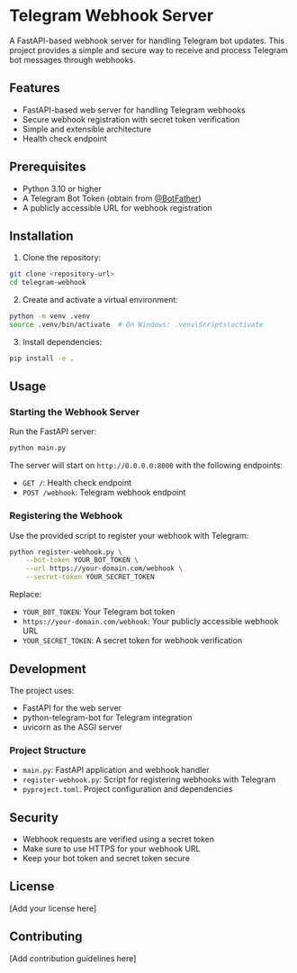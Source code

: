 # Telegram Webhook Server

A FastAPI-based webhook server for handling Telegram bot updates. This project provides a simple and secure way to receive and process Telegram bot messages through webhooks.

## Features

- FastAPI-based web server for handling Telegram webhooks
- Secure webhook registration with secret token verification
- Simple and extensible architecture
- Health check endpoint

## Prerequisites

- Python 3.10 or higher
- A Telegram Bot Token (obtain from [@BotFather](https://t.me/BotFather))
- A publicly accessible URL for webhook registration

## Installation

1. Clone the repository:
```bash
git clone <repository-url>
cd telegram-webhook
```

2. Create and activate a virtual environment:
```bash
python -m venv .venv
source .venv/bin/activate  # On Windows: .venv\Scripts\activate
```

3. Install dependencies:
```bash
pip install -e .
```

## Usage

### Starting the Webhook Server

Run the FastAPI server:
```bash
python main.py
```

The server will start on `http://0.0.0.0:8000` with the following endpoints:
- `GET /`: Health check endpoint
- `POST /webhook`: Telegram webhook endpoint

### Registering the Webhook

Use the provided script to register your webhook with Telegram:

```bash
python register-webhook.py \
    --bot-token YOUR_BOT_TOKEN \
    --url https://your-domain.com/webhook \
    --secret-token YOUR_SECRET_TOKEN
```

Replace:
- `YOUR_BOT_TOKEN`: Your Telegram bot token
- `https://your-domain.com/webhook`: Your publicly accessible webhook URL
- `YOUR_SECRET_TOKEN`: A secret token for webhook verification

## Development

The project uses:
- FastAPI for the web server
- python-telegram-bot for Telegram integration
- uvicorn as the ASGI server

### Project Structure

- `main.py`: FastAPI application and webhook handler
- `register-webhook.py`: Script for registering webhooks with Telegram
- `pyproject.toml`: Project configuration and dependencies

## Security

- Webhook requests are verified using a secret token
- Make sure to use HTTPS for your webhook URL
- Keep your bot token and secret token secure

## License

[Add your license here]

## Contributing

[Add contribution guidelines here]
